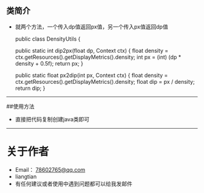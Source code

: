 ## 类简介
* 就两个方法，一个传入dp值返回px值，另一个传入px值返回dp值


    public class DensityUtils {

    public static int dip2px(float dp, Context ctx) {
        float density = ctx.getResources().getDisplayMetrics().density;
        int px = (int) (dp * density + 0.5f);
        return px;
    }

    public static float px2dip(int px, Context ctx) {
        float density = ctx.getResources().getDisplayMetrics().density;
        float dip = px / density;
        return dip;
    }
----
##使用方法
* 直接把代码复制创建java类即可


----
# 关于作者
* Email： <78602765@qq.com>
* liangtian
* 有任何建议或者使用中遇到问题都可以给我发邮件
